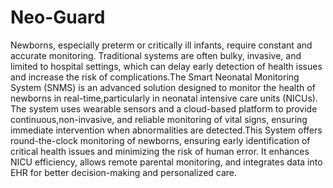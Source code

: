 # Neo-Guard
Newborns, especially preterm or critically ill infants, require constant and accurate monitoring. Traditional systems are often bulky, invasive, and limited to hospital settings, which can delay early detection of health issues and increase the risk of complications.The Smart Neonatal Monitoring System (SNMS) is an advanced solution designed to monitor the health of newborns in real-time,particularly in neonatal intensive care units (NICUs). The system uses wearable sensors and a cloud-based platform to provide continuous,non-invasive, and reliable monitoring of vital signs, ensuring immediate intervention when abnormalities are detected.This System offers round-the-clock monitoring of newborns, ensuring early identification of critical health issues and minimizing the risk of human error. It enhances NICU efficiency, allows remote parental monitoring, and integrates data into EHR for better decision-making and personalized care.


